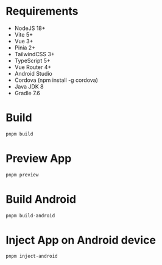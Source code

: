 # Requirements

- NodeJS 18+
- Vite 5+
- Vue 3+
- Pinia 2+
- TailwindCSS 3+
- TypeScript 5+
- Vue Router 4+
- Android Studio
- Cordova (npm install -g cordova)
- Java JDK 8
- Gradle 7.6

# Build

```bash
pnpm build
```

# Preview App

```bash
pnpm preview
```

# Build Android

```bash
pnpm build-android
```

# Inject App on Android device

```bash
pnpm inject-android
``` 
